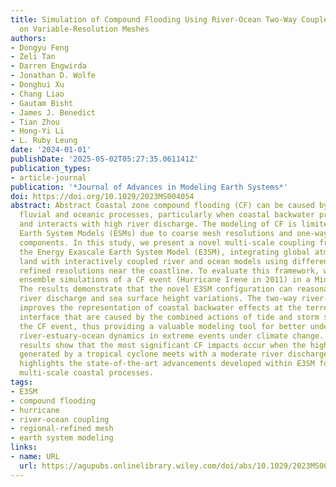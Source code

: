 ```yaml
---
title: Simulation of Compound Flooding Using River-Ocean Two-Way Coupled E3SM Ensemble
  on Variable-Resolution Meshes
authors:
- Dongyu Feng
- Zeli Tan
- Darren Engwirda
- Jonathan D. Wolfe
- Donghui Xu
- Chang Liao
- Gautam Bisht
- James J. Benedict
- Tian Zhou
- Hong-Yi Li
- L. Ruby Leung
date: '2024-01-01'
publishDate: '2025-05-02T05:27:35.061141Z'
publication_types:
- article-journal
publication: '*Journal of Advances in Modeling Earth Systems*'
doi: https://doi.org/10.1029/2023MS004054
abstract: Abstract Coastal zone compound flooding (CF) can be caused by the interactive
  fluvial and oceanic processes, particularly when coastal backwater propagates upstream
  and interacts with high river discharge. The modeling of CF is limited in existing
  Earth System Models (ESMs) due to coarse mesh resolutions and one-way coupled river-ocean
  components. In this study, we present a novel multi-scale coupling framework within
  the Energy Exascale Earth System Model (E3SM), integrating global atmosphere and
  land with interactively coupled river and ocean models using different meshes with
  refined resolutions near the coastline. To evaluate this framework, we conducted
  ensemble simulations of a CF event (Hurricane Irene in 2011) in a Mid-Atlantic estuary.
  The results demonstrate that the novel E3SM configuration can reasonably reproduce
  river discharge and sea surface height variations. The two-way river-ocean coupling
  improves the representation of coastal backwater effects at the terrestrial-aquatic
  interface that are caused by the combined actions of tide and storm surge during
  the CF event, thus providing a valuable modeling tool for better understanding the
  river-estuary-ocean dynamics in extreme events under climate change. Notably, our
  results show that the most significant CF impacts occur when the highest storm surge
  generated by a tropical cyclone meets with a moderate river discharge. This study
  highlights the state-of-the-art advancements developed within E3SM for simulating
  multi-scale coastal processes.
tags:
- E3SM
- compound flooding
- hurricane
- river-ocean coupling
- regional-refined mesh
- earth system modeling
links:
- name: URL
  url: https://agupubs.onlinelibrary.wiley.com/doi/abs/10.1029/2023MS004054
---
```

